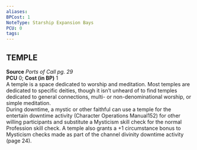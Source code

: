 ```yaml
---
aliases: 
BPCost: 1
NoteType: Starship Expansion Bays
PCU: 0
tags: 
---
```


## TEMPLE

**Source** _Ports of Call pg. 29_  
**PCU** 0; **Cost (in BP)** 1  
A temple is a space dedicated to worship and meditation. Most temples are dedicated to specific deities, though it isn’t unheard of to find temples dedicated to general connections, multi- or non-denominational worship, or simple meditation.  
During downtime, a mystic or other faithful can use a temple for the entertain downtime activity (Character Operations Manual152) for other willing participants and substitute a Mysticism skill check for the normal Profession skill check. A temple also grants a +1 circumstance bonus to Mysticism checks made as part of the channel divinity downtime activity (page 24).
